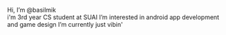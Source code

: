Hi, I’m @basilmik  
i'm 3rd year CS student at SUAI
I’m interested in android app development and game design
I’m currently just vibin'

<!---
basilmik/basilmik is a ✨ special ✨ repository because its `README.md` (this file) appears on your GitHub profile.
You can click the Preview link to take a look at your changes.
--->
